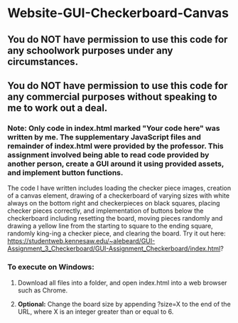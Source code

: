 # Website-GUI-Checkerboard-Canvas

## You do NOT have permission to use this code for any schoolwork purposes under any circumstances. 

## You do NOT have permission to use this code for any commercial purposes without speaking to me to work out a deal.

### Note: Only code in index.html marked "Your code here" was written by me. The supplementary JavaScript files and remainder of index.html were provided by the professor. This assignment involved being able to read code provided by another person, create a GUI around it using provided assets, and implement button functions.

The code I have written includes loading the checker piece images, creation of a canvas element, drawing of a checkerboard of varying sizes with white always on the bottom right and checkerpieces on black squares, placing checker pieces correctly, and implementation of buttons below the checkerboard including resetting the board, moving pieces randomly and drawing a yellow line from the starting to square to the ending square, randomly king-ing a checker piece, and clearing the board. Try it out here: https://studentweb.kennesaw.edu/~alebeard/GUI-Assignment_3_Checkerboard/GUI-Assignment_Checkerboard/index.html?

### To execute on Windows:

1) Download all files into a folder, and open index.html into a web browser such as Chrome.

2) **Optional:** Change the board size by appending ?size=X to the end of the URL, where X is an integer greater than or equal to 6.
